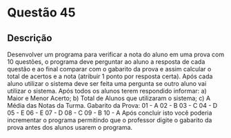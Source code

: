 # Questão 45

## Descrição
Desenvolver um programa para verificar a nota do aluno em uma prova com 10 questões, o programa deve
perguntar ao aluno a resposta de cada questão e ao final comparar com o gabarito da prova e assim calcular o
total de acertos e a nota (atribuir 1 ponto por resposta certa). Após cada aluno utilizar o sistema deve ser feita
uma pergunta se outro aluno vai utilizar o sistema. Após todos os alunos terem respondido informar:
a) Maior e Menor Acerto;
b) Total de Alunos que utilizaram o sistema;
c) A Média das Notas da Turma.
Gabarito da Prova:
01 - A
02 - B
03 - C
04 - D
05 - E
06 - E
07 - D
08 - C
09 - B
10 - A
Após concluir isto você poderia incrementar o programa permitindo que o professor digite o gabarito da prova
antes dos alunos usarem o programa.